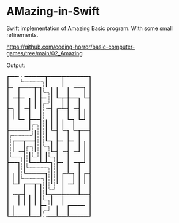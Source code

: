 # AMazing-in-Swift

Swift implementation of Amazing Basic program. With some small refinements.

https://github.com/coding-horror/basic-computer-games/tree/main/02_Amazing

Output:

```text
┏━━━╸⋅╺━━━━━━━┳━━━━━┳━━━━━━━━━┓
┃    ╰╌╌╌╌╌╌╌╮┃     ┃         ┃
┣━╸ ┏━━━━━┳━┓╎╹ ╻ ╻ ╹ ╻ ╺━━━┓ ┃
┃   ┃     ┃ ┃╰╌╮┃ ┃   ┃     ┃ ┃
┃ ╺━╋━╸ ╻ ┃ ┣━╸╎┃ ┗━┳━╋━━━┓ ┗━┫
┃   ┃   ┃ ┃ ┃╭╌╯┃   ┃ ┃   ┃   ┃
┣━┓ ┃ ╺━┫ ╹ ┃╎╺━┫ ┏━┻━┫ ╺━┫ ╻ ┃
┃ ┃ ┃   ┃   ┃╎  ┃ ┃   ┃   ┃ ┃ ┃
┃ ╹ ┗━╸ ┣━━━┫╎╻ ┃ ┃ ╻ ┗━┓ ┗━┛ ┃
┃       ┃╭╌╮┃╎┃ ┃ ┃ ┃   ┃     ┃
┣━━━━━━━┛╎╻╎┃╎┃ ┗━┫ ┗━┓ ┗━┳━━━┫
┃╭╌╌╌╌╌╌╌╯┃╎┃╎┃   ┃   ┃   ┃   ┃
┃╎┏━━━┳━━━┫╎┃╎┗━┓ ┣━╸ ┣━╸ ┃ ╻ ┃
┃╎┃   ┃╭╌╮┃╎┃╰╌╮┃ ┃   ┃   ┃ ┃ ┃
┃╎╹ ╺━┫╎╻╎╹╎┃ ╻╎┗━┫ ╺━┫ ╺━┛ ┃ ┃
┃╰╌╌╌╮┃╎┃╰╌╯┃ ┃╰╌╮┃   ┃     ┃ ┃
┣━━━┓╎┃╎┗━━━┻━┻━┓╎┣━╸ ┃ ╺━┳━┛ ┃
┃   ┃╎┃╰╌╌╌╌╌╌╌╮┃╎┃   ┃   ┃   ┃
┃ ╻ ┃╎┗━━━━━━━┓╎┃╎┃ ┏━┻━┓ ┃ ┏━┫
┃ ┃ ┃╰╌╌╌╌╌╌╌╮┃╎┃╎┃ ┃   ┃ ┃ ┃ ┃
┃ ┗━┛ ┏━━━┳━┓╎┃╎╹╎╹ ┃ ╺━┛ ┃ ╹ ┃
┃     ┃   ┃ ┃╎┃╰╌╯  ┃     ┃   ┃
┃ ╺━┳━┫ ╻ ┃ ┃╎┗━┳━━━╋━━━━━┻━━━┫
┃   ┃ ┃ ┃ ┃ ┃╰╌╮┃   ┃         ┃
┃ ╻ ╹ ╹ ┃ ╹ ┣━╸╎╹ ╻ ╹ ┏━━━━━╸ ┃
┃ ┃     ┃   ┃╭╌╯  ┃   ┃       ┃
┗━┻━━━━━┻━━━┛⋅╺━━━┻━━━┻━━━━━━━┛
```
